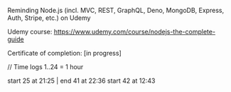 Reminding Node.js (incl. MVC, REST, GraphQL, Deno, MongoDB, Express, Auth, Stripe, etc.) on Udemy

Udemy course: https://www.udemy.com/course/nodejs-the-complete-guide

Certificate of completion: [in progress]

// Time logs
1..24 = 1 hour

start 25 at 21:25 | end 41 at 22:36
start 42 at 12:43